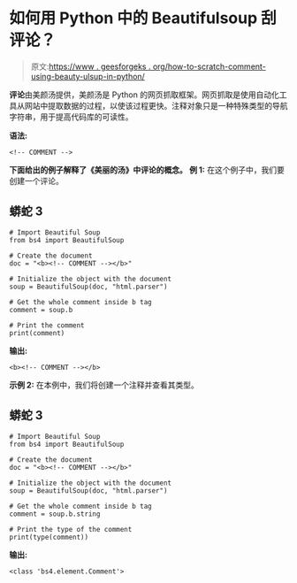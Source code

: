 # 如何用 Python 中的 Beautifulsoup 刮评论？

> 原文:[https://www . geesforgeks . org/how-to-scratch-comment-using-beauty-ulsup-in-python/](https://www.geeksforgeeks.org/how-to-scrape-comment-using-beautifulsoup-in-python/)

**评论**由美颜汤提供，美颜汤是 Python 的网页抓取框架。网页抓取是使用自动化工具从网站中提取数据的过程，以使该过程更快。注释对象只是一种特殊类型的导航字符串，用于提高代码库的可读性。

**语法:**

```
<!-- COMMENT --> 

```

**下面给出的例子解释了《美丽的汤》中评论的概念。**
**例 1:** 在这个例子中，我们要创建一个评论。

## 蟒蛇 3

```
# Import Beautiful Soup
from bs4 import BeautifulSoup

# Create the document
doc = "<b><!-- COMMENT --></b>"

# Initialize the object with the document
soup = BeautifulSoup(doc, "html.parser")

# Get the whole comment inside b tag
comment = soup.b

# Print the comment
print(comment)
```

**输出:**

```
<b><!-- COMMENT --></b>

```

**示例 2:** 在本例中，我们将创建一个注释并查看其类型。

## 蟒蛇 3

```
# Import Beautiful Soup
from bs4 import BeautifulSoup

# Create the document
doc = "<b><!-- COMMENT --></b>"

# Initialize the object with the document
soup = BeautifulSoup(doc, "html.parser")

# Get the whole comment inside b tag
comment = soup.b.string

# Print the type of the comment
print(type(comment))
```

**输出:**

```
<class 'bs4.element.Comment'> 

```
